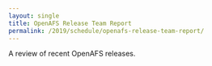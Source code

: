 ```yaml
---
layout: single
title: OpenAFS Release Team Report
permalink: /2019/schedule/openafs-release-team-report/
---
```


A review of recent OpenAFS releases.
